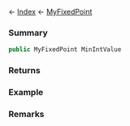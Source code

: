 ← [Index](Api-Index) ← [MyFixedPoint](VRage.MyFixedPoint)

### Summary

```csharp
public MyFixedPoint MinIntValue
```

### Returns

### Example

### Remarks

